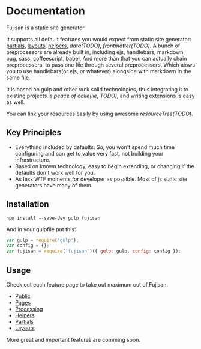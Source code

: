 Documentation
=============

Fujisan is a static site generator.

It supports all default features you would expect from static site generator:
[partials][partials], [layouts][layouts], [helpers][helpers], _data(TODO)_,
_frontmatter(TODO)_. A bunch of preprocessors are already built in, including
ejs, handlebars, markdown, [pug][pug], sass, coffeescript, babel. And more than
that you can actually chain preprocessors, to pass one file through several
preprocessors. Which alows you to use handlebars(or ejs, or whatever) alongside
with markdown in the same file.

It is based on gulp and other rock solid technologies, thus integrating it to
existing projects is _peace of cake(lie, TODO)_, and writing extensions is easy as
well.

You can link your resources easily by using awesome _resourceTree(TODO)_.


Key Principles
--------------

- Everything included by defaults. So, you won't spend much time configuring and
  can get to value very fast, not building your infrastructure.
- Based on known technology, easy to begin extending, or changing if the
  defaults don't work well for you.
- As less WTF moments for developer as possible. Most of js static site
  generators have many of them.

Installation
------------

```shell
npm install --save-dev gulp fujisan
```

And in your gulpfile put this:

```js
var gulp = require('gulp');
var config = {};
var fujisan = require('fujisan')({ gulp: gulp, config: config });
```

Usage
--------

Check out each feature page to take out maximum out of Fujisan.

- [Public][public]
- [Pages][pages]
- [Processing][processing]
- [Helpers][helpers]
- [Partials][partials]
- [Layouts][layouts]

More great and important features are comming soon.

[home]: /
[intro]: ./intro.html
[processing]: ./chain-preprocessors.html
[pages]: ./pages.html
[public]: ./public.html
[partials]: ./partials.html
[helpers]: ./helpers.html
[layouts]: ./layouts.html
[pug]: https://github.com/pugjs/pug/issues/2184
